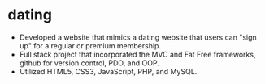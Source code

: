 # dating

* Developed a website that mimics a dating website that users can "sign up" for a regular or premium membership.
* Full stack project that incorporated the MVC and Fat Free frameworks, github for version control, PDO, and OOP.
* Utilized HTML5, CSS3, JavaScript, PHP, and MySQL.
